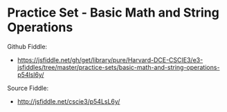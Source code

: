 # Practice Set - Basic Math and String Operations

Github Fiddle:
- https://jsfiddle.net/gh/get/library/pure/Harvard-DCE-CSCIE3/e3-jsfiddles/tree/master/practice-sets/basic-math-and-string-operations-p54lsl6y/

Source Fiddle:
- http://jsfiddle.net/cscie3/p54LsL6y/

